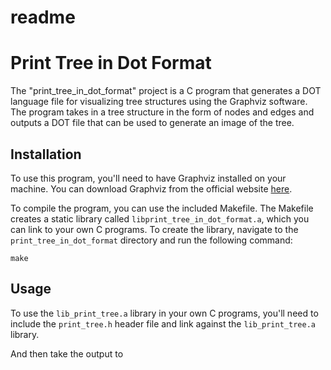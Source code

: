 # readme

# Print Tree in Dot Format

The "print_tree_in_dot_format" project is a C program that generates a DOT language file for visualizing tree structures using the Graphviz software. The program takes in a tree structure in the form of nodes and edges and outputs a DOT file that can be used to generate an image of the tree.

## Installation

To use this program, you'll need to have Graphviz installed on your machine. You can download Graphviz from the official website [here](https://graphviz.org/download/).

To compile the program, you can use the included Makefile. The Makefile creates a static library called `libprint_tree_in_dot_format.a`, which you can link to your own C programs. To create the library, navigate to the `print_tree_in_dot_format` directory and run the following command:

```
make

```

## Usage

To use the `lib_print_tree.a` library in your own C programs, you'll need to include the `print_tree.h` header file and link against the `lib_print_tree.a` library.

And then take the output to